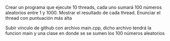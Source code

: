 Crear un programa que ejecute 10 threads, cada uno sumará 100 números aleatorios entre 1 y 1000. Mostrar el resultado de cada thread. Enunciar el thread con puntuación más alta

Subir vinculo de github con archivo main.cpp, dicho archivo tendrá la funcion main y una clase en donde se se sumen los 100 números aleatorios
